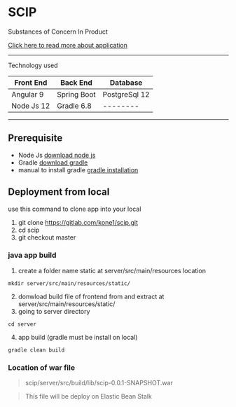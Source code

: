 # SCIP
Substances of Concern In Product

[Click here to read more about application](https://confluence.kone.cbyte.fi/display/PDMdevelopment/Installation "SCIP")

---
Technology used

| Front End | Back End | Database |
| --------- |  ---------| ------- |
| Angular 9 | Spring Boot| PostgreSql 12|
| Node Js 12| Gradle 6.8 | -------- |

---


## Prerequisite
- Node Js [download node js](https://nodejs.org/en/download/ "Node Js")
- Gradle [download gradle](https://downloads.gradle-dn.com/distributions/gradle-6.8.3-all.zip, "Download Gradle")
- manual to install gradle [gradle installation](https://gradle.org/install/, "Gradle Install")


## Deployment from local
use this command to clone app into your local
1. git clone https://gitlab.com/kone1/scip.git
2. cd scip
3. git checkout master 


### java app build
1. create a folder name static at server/src/main/resources location
```
mkdir server/src/main/resources/static/
```
2. donwload build file of frontend from <link> and extract at server/src/main/resources/static/
3. going to server directory
```
cd server
```
4. app build (gradle must be install on local)
```
gradle clean build
```

### Location of war file
> scip/server/src/build/lib/scip-0.0.1-SNAPSHOT.war

> This file will be deploy on Elastic Bean Stalk
